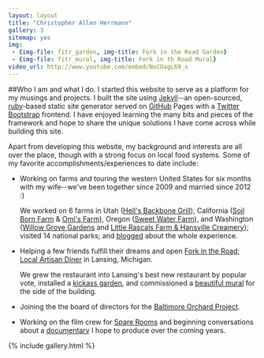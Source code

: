 ```yaml
---
layout: layout
title: "Christopher Allen Herrmann"
gallery: 3
sitemap: yes
img:
 - {img-file: fitr_garden, img-title: Fork in the Road Garden}
 - {img-file: fitr_mural, img-title: Fork in th Road Mural}
video_url: http://www.youtube.com/embed/NoCOagL69_s
---
```

##Who I am and what I do.
I started this website to serve as a platform for my musings and projects. I built the site using [Jekyll](http://www.jekyllrb.com)--an open-sourced, [ruby](https://www.ruby-lang.org)-based static site generator served on [GitHub](http://www.github.com) Pages with a [Twitter Bootstrap](http://getbootstrap.com) frontend. I have enjoyed learning the many bits and pieces of the framework and hope to share the unique solutions I have come across while building this site.

Apart from developing this website, my background and interests are all over the place, though with a strong focus on local food systems. Some of my favorite accomplishments/experiences to date include:

* Working on farms and touring the western United States for six months with my wife--we've been together since 2009 and married since 2012 :)

   We worked on 6 farms in Utah ([Hell's Backbone Grill](http://hellsbackbonegrill.com)), California ([Soil Born Farm](https://www.soilborn.org) & [Omi's Farm](https://www.facebook.com/pages/Omis-Farm/138108209542101)), Oregon ([Sweet Water Farm](http://www.sweetwaterfarmhugo.com)), and Washington ([Willow Grove Gardens](http://www.localharvest.org/willow-grove-gardens-M22195) and [Little Rascals Farm & Hansville Creamery](http://www.littlerascalsfarm.com)); visited 14 national parks; and [blogged](http://chris-and-carrie.blogspot.com) about the whole experience.
* Helping a few friends fulfill their dreams and open [Fork in the Road; Local Artisan Diner](https://www.facebook.com/ForkintheRoadArtisanDiner) in Lansing, Michigan.

   We grew the restaurant into Lansing's best new restaurant by popular vote, installed a <a  data-toggle="modal" data-target="#1" href='#'>kickass garden</a>, and commissioned a <a  data-toggle="modal" data-target="#2" href='#'>beautiful mural</a> for the side of the building.
* Joining the the board of directors for the [Baltimore Orchard Project](http://baltimoreorchard.org).
* Working on the film crew for [Spare Rooms](http://spareroomsmovie.com) and beginning conversations about a [documentary](/projects/documentary) I hope to produce over the coming years.

{% include gallery.html %}






